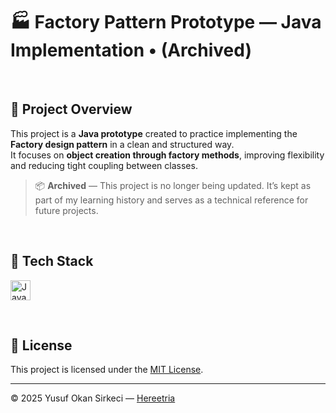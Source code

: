 # 🏭 Factory Pattern Prototype — Java Implementation • (Archived)

<br>

## 📌 Project Overview

This project is a **Java prototype** created to practice implementing the **Factory design pattern** in a clean and structured way.  
It focuses on **object creation through factory methods**, improving flexibility and reducing tight coupling between classes.  
> 📦 **Archived** — This project is no longer being updated. It’s kept as part of my learning history and serves as a technical reference for future projects.

<br>

## 🧰 Tech Stack

<p>
  <img src="https://img.shields.io/badge/Java-ED8B00?style=for-the-badge&logo=openjdk&logoColor=white" alt="Java Badge" height="32" />
</p>

<br>

## 📜 License
This project is licensed under the [MIT License](./LICENSE).

---

© 2025 Yusuf Okan Sirkeci — [Hereetria](https://github.com/Hereetria)
